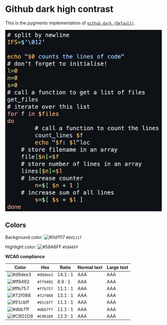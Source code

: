 # Github dark high contrast

This is the pygments implementation of [`github dark (Default)`](https://github.com/primer/github-vscode-theme).

![Screenshot of the dark accessibility theme in a bash script](./images/github-dark-hc.png)

## Colors

Background color: ![#0d1117](https://via.placeholder.com/20/0d1117/0d1117.png) `#0d1117`

Highlight color: ![#58A6FF](https://via.placeholder.com/20/58A6FF/58A6FF.png) `#58A6FF`

**WCAG compliance**

| Color | Hex | Ratio | Normal text | Large text |
| ----- | --- | ----- | ----------- | ---------- |
| ![#d9dee3](https://via.placeholder.com/20/d9dee3/d9dee3.png) | `#d9dee3` | 14.1 : 1 | AAA | AAA |
| ![#ff9492](https://via.placeholder.com/20/ff9492/ff9492.png) | `#ff9492` | 8.9 : 1 | AAA | AAA |
| ![#ffb757](https://via.placeholder.com/20/ffb757/ffb757.png) | `#ffb757` | 11.1 : 1 | AAA | AAA |
| ![#72f088](https://via.placeholder.com/20/72f088/72f088.png) | `#72f088` | 13.1 : 1 | AAA | AAA |
| ![#91cbff](https://via.placeholder.com/20/91cbff/91cbff.png) | `#91cbff` | 11.1 : 1 | AAA | AAA |
| ![#dbb7ff](https://via.placeholder.com/20/dbb7ff/dbb7ff.png) | `#dbb7ff` | 11.1 : 1 | AAA | AAA |
| ![#C9D1D9](https://via.placeholder.com/20/C9D1D9/C9D1D9.png) | `#C9D1D9` | 12.3 : 1 | AAA | AAA |
